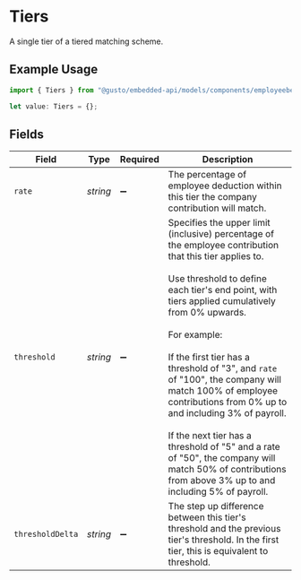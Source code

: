 # Tiers

A single tier of a tiered matching scheme.

## Example Usage

```typescript
import { Tiers } from "@gusto/embedded-api/models/components/employeebenefit.js";

let value: Tiers = {};
```

## Fields

| Field                                                                                                                                                                                                                                                                                                                                                                                                                                                                                                                                              | Type                                                                                                                                                                                                                                                                                                                                                                                                                                                                                                                                               | Required                                                                                                                                                                                                                                                                                                                                                                                                                                                                                                                                           | Description                                                                                                                                                                                                                                                                                                                                                                                                                                                                                                                                        |
| -------------------------------------------------------------------------------------------------------------------------------------------------------------------------------------------------------------------------------------------------------------------------------------------------------------------------------------------------------------------------------------------------------------------------------------------------------------------------------------------------------------------------------------------------- | -------------------------------------------------------------------------------------------------------------------------------------------------------------------------------------------------------------------------------------------------------------------------------------------------------------------------------------------------------------------------------------------------------------------------------------------------------------------------------------------------------------------------------------------------- | -------------------------------------------------------------------------------------------------------------------------------------------------------------------------------------------------------------------------------------------------------------------------------------------------------------------------------------------------------------------------------------------------------------------------------------------------------------------------------------------------------------------------------------------------- | -------------------------------------------------------------------------------------------------------------------------------------------------------------------------------------------------------------------------------------------------------------------------------------------------------------------------------------------------------------------------------------------------------------------------------------------------------------------------------------------------------------------------------------------------- |
| `rate`                                                                                                                                                                                                                                                                                                                                                                                                                                                                                                                                             | *string*                                                                                                                                                                                                                                                                                                                                                                                                                                                                                                                                           | :heavy_minus_sign:                                                                                                                                                                                                                                                                                                                                                                                                                                                                                                                                 | The percentage of employee deduction within this tier the company contribution will match.                                                                                                                                                                                                                                                                                                                                                                                                                                                         |
| `threshold`                                                                                                                                                                                                                                                                                                                                                                                                                                                                                                                                        | *string*                                                                                                                                                                                                                                                                                                                                                                                                                                                                                                                                           | :heavy_minus_sign:                                                                                                                                                                                                                                                                                                                                                                                                                                                                                                                                 | Specifies the upper limit (inclusive) percentage of the employee contribution that this tier applies to.<br/><br/>Use threshold to define each tier's end point, with tiers applied cumulatively from 0% upwards.<br/><br/>For example:<br/><br/>If the first tier has a threshold of "3", and `rate` of "100", the company will match 100% of employee contributions from 0% up to and including 3% of payroll.<br/><br/>If the next tier has a threshold of "5" and a rate of "50", the company will match 50% of contributions from above 3% up to and including 5% of payroll. |
| `thresholdDelta`                                                                                                                                                                                                                                                                                                                                                                                                                                                                                                                                   | *string*                                                                                                                                                                                                                                                                                                                                                                                                                                                                                                                                           | :heavy_minus_sign:                                                                                                                                                                                                                                                                                                                                                                                                                                                                                                                                 | The step up difference between this tier's threshold and the previous tier's threshold. In the first tier, this is equivalent to threshold.                                                                                                                                                                                                                                                                                                                                                                                                        |